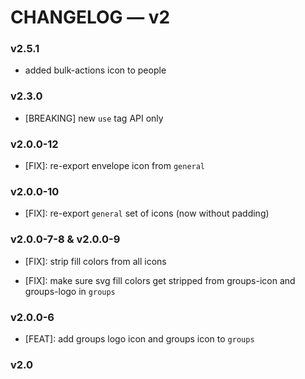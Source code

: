 # CHANGELOG — v2

### v2.5.1
* added bulk-actions icon to people

### v2.3.0

- [BREAKING] new `use` tag API only

### v2.0.0-12

- [FIX]: re-export envelope icon from `general`

### v2.0.0-10

- [FIX]: re-export `general` set of icons (now without padding)

### v2.0.0-7-8 & v2.0.0-9

- [FIX]: strip fill colors from all icons

* [FIX]: make sure svg fill colors get stripped from groups-icon and groups-logo in `groups`

### v2.0.0-6

- [FEAT]: add groups logo icon and groups icon to `groups`

### v2.0